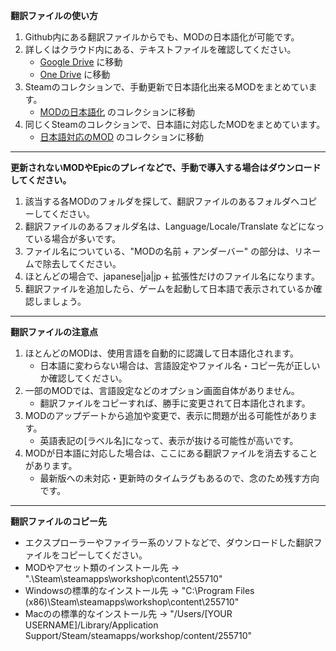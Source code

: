 **翻訳ファイルの使い方**

1. Github内にある翻訳ファイルからでも、MODの日本語化が可能です。
2. 詳しくはクラウド内にある、テキストファイルを確認してください。
    - [Google Drive](https://drive.google.com/drive/folders/13cCZ_7Rjl5MF67cwMrYMYlSfuIVL9_3b?usp=sharing) に移動
    - [One Drive](https://1drv.ms/f/s!ApPQKe2pLFHJvC1dCPsOAtxQn-Pq) に移動
3. Steamのコレクションで、手動更新で日本語化出来るMODをまとめています。
    - [MODの日本語化](https://steamcommunity.com/sharedfiles/filedetails/?id=2562905374) のコレクションに移動
4. 同じくSteamのコレクションで、日本語に対応したMODをまとめています。
    - [日本語対応のMOD](https://steamcommunity.com/sharedfiles/filedetails/?id=2562905374) のコレクションに移動

---

**更新されないMODやEpicのプレイなどで、手動で導入する場合はダウンロードしてください。**

1. 該当する各MODのフォルダを探して、翻訳ファイルのあるフォルダへコピーしてください。
2. 翻訳ファイルのあるフォルダ名は、Language/Locale/Translate などになっている場合が多いです。
3. ファイル名についている、"MODの名前 + アンダーバー" の部分は、リネームで除去してください。
4. ほとんどの場合で、japanese|ja|jp + 拡張性だけのファイル名になります。
5. 翻訳ファイルを追加したら、ゲームを起動して日本語で表示されているか確認しましょう。

---

**翻訳ファイルの注意点**

1. ほとんどのMODは、使用言語を自動的に認識して日本語化されます。
    - 日本語に変わらない場合は、言語設定やファイル名・コピー先が正しいか確認してください。
2. 一部のMODでは、言語設定などのオプション画面自体がありません。
    - 翻訳ファイルをコピーすれば、勝手に変更されて日本語化されます。
3. MODのアップデートから追加や変更で、表示に問題が出る可能性があります。
    - 英語表記の[ラベル名]になって、表示が抜ける可能性が高いです。
4. MODが日本語に対応した場合は、ここにある翻訳ファイルを消去することがあります。
    - 最新版への未対応・更新時のタイムラグもあるので、念のため残す方向です。

---

**翻訳ファイルのコピー先**

- エクスプローラーやファイラー系のソフトなどで、ダウンロードした翻訳ファイルをコピーしてください。
- MODやアセット類のインストール先 → ".\Steam\steamapps\workshop\content\255710"
- Windowsの標準的なインストール先 → "C:\Program Files (x86)\Steam\steamapps\workshop\content\255710"
- Macのの標準的なインストール先 →  "/Users/[YOUR USERNAME]/Library/Application Support/Steam/steamapps/workshop/content/255710"
